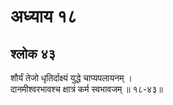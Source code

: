 # अध्याय १८

## श्लोक ४३

शौर्यं तेजो धृतिर्दाक्ष्यं युद्धे चाप्यपलायनम् ।<br>दानमीश्वरभावश्च क्षात्रं कर्म स्वभावजम् ॥ १८-४३॥<br><br>

